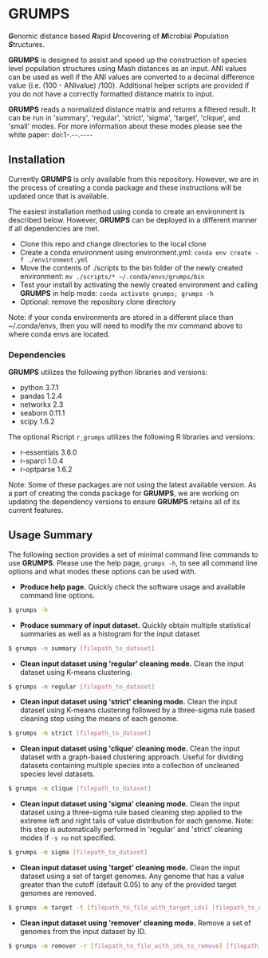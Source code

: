 # GRUMPS
***G***enomic distance based ***R***apid ***U***ncovering of ***M***icrobial ***P***opulation ***S***tructures.

**GRUMPS** is designed to assist and speed up the construction of species level population structures using Mash distances as an input. ANI values can be used as well if the ANI values are converted to a decimal difference value {i.e. (100 - ANIvalue) /100}. Additional helper scripts are provided if you do not have a correctly formatted distance matrix to input.

**GRUMPS** reads a normalized distance matrix and returns a filtered result. It can be run in 'summary', 'regular', 'strict', 'sigma', 'target',
'clique', and 'small' modes. For more information about these modes please see the white paper:
doi:1-.--.----



## Installation

Currently **GRUMPS** is only available from this repository. However, we are in the process of creating a conda package and these instructions will be updated once that is available. 

The easiest installation method using conda to create an environment is described below. However, **GRUMPS** can be deployed in a different manner if all dependencies are met.
* Clone this repo and change directories to the local clone 
* Create a conda environment using environment.yml: `conda env create -f ./environment.yml`
* Move the contents of ./scripts to the bin folder of the newly created environment: `mv ./scripts/* ~/.conda/envs/grumps/bin` 
* Test your install by activating the newly created environment and calling **GRUMPS** in help mode: `conda activate grumps; grumps -h`
* Optional: remove the repository clone directory 

Note: if your conda environments are stored in a different place than ~/.conda/envs, then you will need to modify the mv command above to where conda envs are located.

### Dependencies
**GRUMPS** utilizes the following python libraries and versions:
* python 3.7.1
* pandas 1.2.4
* networkx 2.3
* seaborn 0.11.1
* scipy 1.6.2

The optional Rscript `r_grumps` utilizes the following R libraries and versions:
* r-essentials 3.6.0
* r-sparcl 1.0.4
* r-optparse 1.6.2

Note: Some of these packages are not using the latest available version. As a part of creating the conda package for **GRUMPS**, we are working on updating the dependency versions to ensure **GRUMPS** retains all of its current features. 

## Usage Summary

The following section provides a set of minimal command line commands to use **GRUMPS**. Please use the help page, `grumps -h`, to see all command line options and what modes these options can be used with.  

* **Produce help page.** Quickly check the software usage and available command line options.
```sh
$ grumps -h
```

* **Produce summary of input dataset.** Quickly obtain multiple statistical summaries as well as a histogram for the input dataset
```sh
$ grumps -m summary [filepath_to_dataset]
```

* **Clean input dataset using 'regular' cleaning mode.** Clean the input dataset using K-means clustering. 
```sh
$ grumps -m regular [filepath_to_dataset] 
```

* **Clean input dataset using 'strict' cleaning mode.** Clean the input dataset using K-means clustering followed by a three-sigma rule based cleaning step using the means of each genome.
```sh
$ grumps -m strict [filepath_to_dataset]
```

* **Clean input dataset using 'clique' cleaning mode.** Clean the input dataset with a graph-based clustering approach. Useful for dividing datasets containing multiple species into a collection of uncleaned species level datasets.
```sh
$ grumps -m clique [filepath_to_dataset]
```

* **Clean input dataset using 'sigma' cleaning mode.** Clean the input dataset using a three-sigma rule based cleaning step applied to the extreme left and right tails of value distribution for each genome. Note: this step is automatically performed in 'regular' and 'strict' cleaning modes if `-s no` not specified.
```sh
$ grumps -m sigma [filepath_to_dataset]
```

* **Clean input dataset using 'target' cleaning mode.** Clean the input dataset using a set of target genomes. Any genome that has a value greater than the cutoff (default 0.05) to any of the provided target genomes are removed.
```sh
$ grumps -m target -t [filepath_to_file_with_target_ids] [filepath_to_dataset]
```

* **Clean input dataset using 'remover' cleaning mode.** Remove a set of genomes from the input dataset by ID. 
```sh
$ grumps -m remover -r [filepath_to_file_with_ids_to_remove] [filepath_to_dataset]
```
